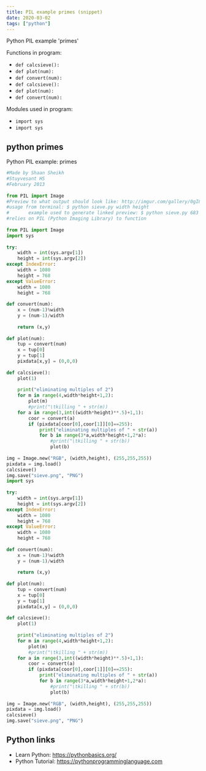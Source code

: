 ```yaml
---
title: PIL example primes (snippet)
date: 2020-03-02
tags: ["python"]
---
```

Python PIL example 'primes'

Functions in program: 
* `def calcsieve():`
* `def plot(num):`
* `def convert(num):`
* `def calcsieve():`
* `def plot(num):`
* `def convert(num):`

Modules used in program: 
* `import sys`
* `import sys`

## python primes

Python PIL example: primes

```python
#Made by Shaan Sheikh
#Stuyvesant HS
#February 2013
 
from PIL import Image
#Preview to what output should look like: http://imgur.com/gallery/0gI8eK6
#usage from terminal: $ python sieve.py width height
#       example used to generate linked preview: $ python sieve.py 683 384
#relies on PIL (Python Imaging Library) to function
 
from PIL import Image
import sys
 
try:
    width = int(sys.argv[1])
    height = int(sys.argv[2])
except IndexError:
    width = 1080
    height = 768
except ValueError:
    width = 1080
    height = 768
 
def convert(num):
    x = (num-1)%width
    y = (num-1)/width
   
    return (x,y)
 
def plot(num):
    tup = convert(num)
    x = tup[0]
    y = tup[1]
    pixdata[x,y] = (0,0,0)
 
def calcsieve():
    plot(1)
 
    print("eliminating multiples of 2")
    for m in range(4,width*height+1,2):
        plot(m)
        #print("\tkilling " + str(m))
    for a in range(3,int((width*height)**.5)+1,1):
        coor = convert(a)
        if (pixdata[coor[0],coor[1]][0]==255):
            print("eliminating multiples of " + str(a))
            for b in range(3*a,width*height+1,2*a):
                #print("\tkilling " + str(b))
                plot(b)
 
img = Image.new("RGB", (width,height), (255,255,255))
pixdata = img.load()
calcsieve()
img.save("sieve.png", "PNG")
import sys
 
try:
    width = int(sys.argv[1])
    height = int(sys.argv[2])
except IndexError:
    width = 1080
    height = 768
except ValueError:
    width = 1080
    height = 768
 
def convert(num):
    x = (num-1)%width
    y = (num-1)/width
   
    return (x,y)
 
def plot(num):
    tup = convert(num)
    x = tup[0]
    y = tup[1]
    pixdata[x,y] = (0,0,0)
 
def calcsieve():
    plot(1)
 
    print("eliminating multiples of 2")
    for m in range(4,width*height+1,2):
        plot(m)
        #print("\tkilling " + str(m))
    for a in range(3,int((width*height)**.5)+1,1):
        coor = convert(a)
        if (pixdata[coor[0],coor[1]][0]==255):
            print("eliminating multiples of " + str(a))
            for b in range(3*a,width*height+1,2*a):
                #print("\tkilling " + str(b))
                plot(b)
 
img = Image.new("RGB", (width,height), (255,255,255))
pixdata = img.load()
calcsieve()
img.save("sieve.png", "PNG")

```

## Python links

- Learn Python: https://pythonbasics.org/
- Python Tutorial: https://pythonprogramminglanguage.com
